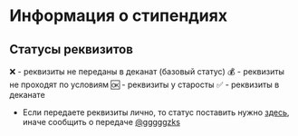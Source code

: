 # Информация о стипендиях

## Статусы реквизитов

❌ - реквизиты не переданы в деканат (базовый статус)
💰 - реквизиты не проходят по условиям
🆗 - реквизиты у старосты
✅ - реквизиты в деканате

- Если передаете реквизиты лично, то статус поставить нужно [здесь](https://cloud.mail.ru/public/PvxP/wdUgSEY3T), иначе сообщить о передаче [@gggggzks](https://t.me/gggggzks)
